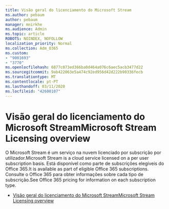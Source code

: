 ```yaml
---
title: Visão geral do licenciamento do Microsoft Stream
ms.author: pebaum
author: pebaum
manager: mnirkhe
ms.audience: Admin
ms.topic: article
ROBOTS: NOINDEX, NOFOLLOW
localization_priority: Normal
ms.collection: Adm_O365
ms.custom:
- "9001693"
- "3770"
ms.openlocfilehash: 6877c073ed366ba0d464a076c6aec5acb3477d22
ms.sourcegitcommit: 9ab422063e5a474c92ed956d42d222b90336fecb
ms.translationtype: MT
ms.contentlocale: pt-PT
ms.lasthandoff: 03/11/2020
ms.locfileid: "42600107"
---
```

# <a name="microsoft-stream-licensing-overview"></a><span data-ttu-id="d1562-102">Visão geral do licenciamento do Microsoft Stream</span><span class="sxs-lookup"><span data-stu-id="d1562-102">Microsoft Stream Licensing overview</span></span>

<span data-ttu-id="d1562-103">O Microsoft Stream é um serviço na nuvem licenciado por subscrição por utilizador.</span><span class="sxs-lookup"><span data-stu-id="d1562-103">Microsoft Stream is a cloud service licensed on a per user subscription basis.</span></span> <span data-ttu-id="d1562-104">Está disponível como parte de subscrições elegíveis do Office 365.</span><span class="sxs-lookup"><span data-stu-id="d1562-104">It is available as part of eligible Office 365 subscriptions.</span></span> <span data-ttu-id="d1562-105">Consulte o Office 365 para obter informações sobre cada tipo de subscrição.</span><span class="sxs-lookup"><span data-stu-id="d1562-105">See Office 365 pricing for information on each subscription type.</span></span>

- [<span data-ttu-id="d1562-106">Visão geral do licenciamento do Microsoft Stream</span><span class="sxs-lookup"><span data-stu-id="d1562-106">Microsoft Stream Licensing overview</span></span>](https://docs.microsoft.com/stream/license-overview)
